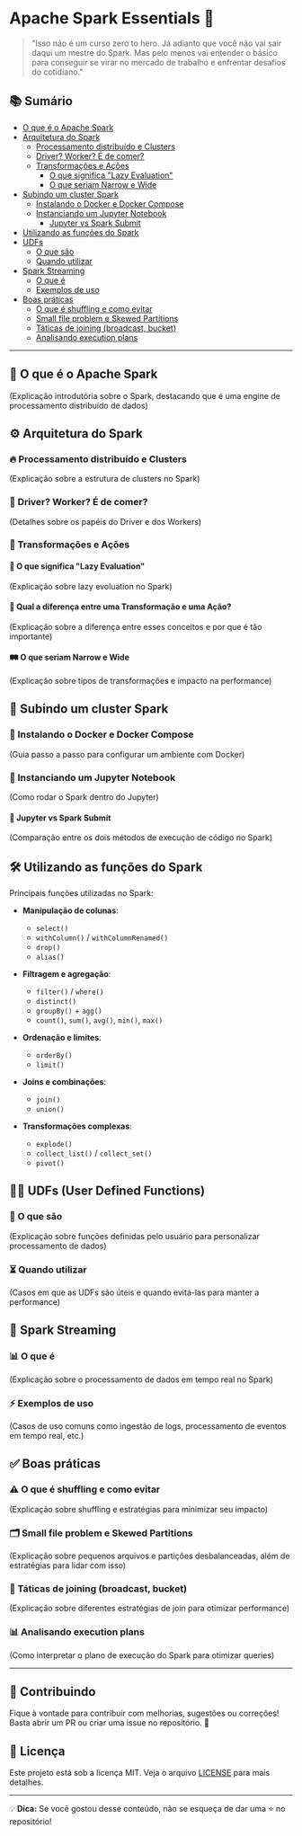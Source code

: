 # Apache Spark Essentials 🚀

> "Isso não é um curso zero to hero. Já adianto que você não vai sair daqui um mestre do Spark. Mas pelo menos vai entender o básico para conseguir se virar no mercado de trabalho e enfrentar desafios do cotidiano."

## 📚 Sumário

- [O que é o Apache Spark](#o-que-é-o-apache-spark)
- [Arquitetura do Spark](#arquitetura-do-spark)
  - [Processamento distribuído e Clusters](#processamento-distribuído-e-clusters)
  - [Driver? Worker? É de comer?](#driver-worker-é-de-comer)
  - [Transformações e Ações](#transformações-e-ações)
    - [O que significa "Lazy Evaluation"](#o-que-significa-lazy-evaluation)
    - [O que seriam Narrow e Wide](#o-que-seriam-narrow-e-wide)
- [Subindo um cluster Spark](#subindo-um-cluster-spark)
  - [Instalando o Docker e Docker Compose](#instalando-o-docker-e-docker-compose)
  - [Instanciando um Jupyter Notebook](#instanciando-um-jupyter-notebook)
    - [Jupyter vs Spark Submit](#jupyter-vs-spark-submit)
- [Utilizando as funções do Spark](#utilizando-as-funções-do-spark)
- [UDFs](#udfs)
  - [O que são](#o-que-são)
  - [Quando utilizar](#quando-utilizar)
- [Spark Streaming](#spark-streaming)
  - [O que é](#o-que-é)
  - [Exemplos de uso](#exemplos-de-uso)
- [Boas práticas](#boas-práticas)
  - [O que é shuffling e como evitar](#o-que-é-shuffling-e-como-evitar)
  - [Small file problem e Skewed Partitions](#small-file-problem-e-skewed-partitions)
  - [Táticas de joining (broadcast, bucket)](#táticas-de-joining-broadcast-bucket)
  - [Analisando execution plans](#analisando-execution-plans)

---

## 🧐 O que é o Apache Spark

(Explicação introdutória sobre o Spark, destacando que é uma engine de processamento distribuído de dados)

## ⚙️ Arquitetura do Spark

### 🔥 Processamento distribuído e Clusters
(Explicação sobre a estrutura de clusters no Spark)

### 🤖 Driver? Worker? É de comer?
(Detalhes sobre os papéis do Driver e dos Workers)

### 🔄 Transformações e Ações

#### 🥱 O que significa "Lazy Evaluation"
(Explicação sobre lazy evoluation no Spark)

#### 🧮 Qual a diferença entre uma Transformação e uma Ação?
(Explicação sobre a diferença entre esses conceitos e por que é tão importante)

#### 🛤️ O que seriam Narrow e Wide
(Explicação sobre tipos de transformações e impacto na performance)

## 🚀 Subindo um cluster Spark

### 🐳 Instalando o Docker e Docker Compose
(Guia passo a passo para configurar um ambiente com Docker)

### 📒 Instanciando um Jupyter Notebook
(Como rodar o Spark dentro do Jupyter)

#### 🔄 Jupyter vs Spark Submit
(Comparação entre os dois métodos de execução de código no Spark)

## 🛠️ Utilizando as funções do Spark

Principais funções utilizadas no Spark:

- **Manipulação de colunas**:
  - `select()`
  - `withColumn()` / `withColumnRenamed()`
  - `drop()`
  - `alias()`

- **Filtragem e agregação**:
  - `filter()` / `where()`
  - `distinct()`
  - `groupBy()` + `agg()`
  - `count()`, `sum()`, `avg()`, `min()`, `max()`

- **Ordenação e limites**:
  - `orderBy()`
  - `limit()`

- **Joins e combinações**:
  - `join()`
  - `union()`

- **Transformações complexas**:
  - `explode()`
  - `collect_list()` / `collect_set()`
  - `pivot()`

## 🧑‍💻 UDFs (User Defined Functions)

### 🔬 O que são
(Explicação sobre funções definidas pelo usuário para personalizar processamento de dados)

### ⏳ Quando utilizar
(Casos em que as UDFs são úteis e quando evitá-las para manter a performance)

## 📡 Spark Streaming

### 📊 O que é
(Explicação sobre o processamento de dados em tempo real no Spark)

### ⚡ Exemplos de uso
(Casos de uso comuns como ingestão de logs, processamento de eventos em tempo real, etc.)

## ✅ Boas práticas

### ⚠️ O que é shuffling e como evitar
(Explicação sobre shuffling e estratégias para minimizar seu impacto)

### 🗂️ Small file problem e Skewed Partitions
(Explicação sobre pequenos arquivos e partições desbalanceadas, além de estratégias para lidar com isso)

### 🔀 Táticas de joining (broadcast, bucket)
(Explicação sobre diferentes estratégias de join para otimizar performance)

### 📊 Analisando execution plans
(Como interpretar o plano de execução do Spark para otimizar queries)

---

## 📢 Contribuindo

Fique à vontade para contribuir com melhorias, sugestões ou correções! Basta abrir um PR ou criar uma issue no repositório. 🚀

## 📝 Licença

Este projeto está sob a licença MIT. Veja o arquivo [LICENSE](LICENSE) para mais detalhes.

---

💡 **Dica:** Se você gostou desse conteúdo, não se esqueça de dar uma ⭐ no repositório!
